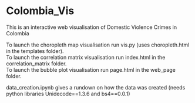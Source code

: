 # Colombia_Vis
This is an interactive web visualisation of Domestic Violence Crimes in Colombia

To launch the choropleth map visualisation run vis.py (uses choropleth.html in the templates folder).<br/>
To launch the correlation matrix visualisation run index.html in the correlation_matrix folder.<br/>
To launch the bubble plot visualisation run page.html in the web_page folder.<br/>

data_creation.ipynb gives a rundown on how the data was created (needs python libraries Unidecode==1.3.6 and bs4==0.0.1)